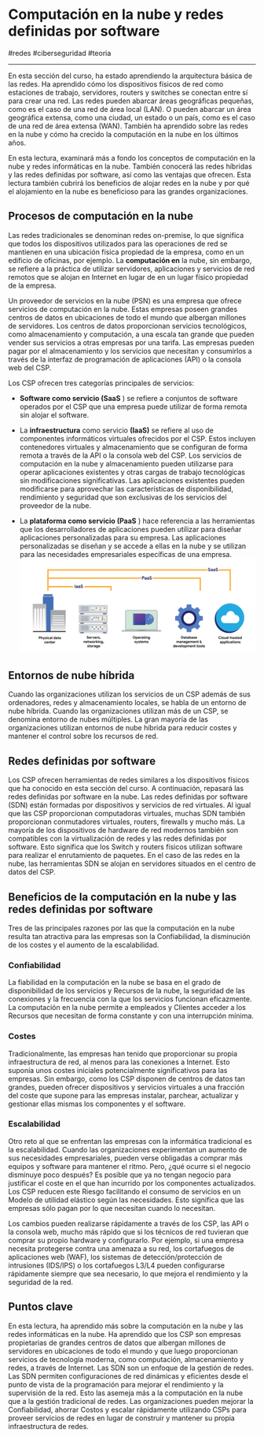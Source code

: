 # Computación en la nube y redes definidas por software
#redes #ciberseguridad #teoria 

---
En esta sección del curso, ha estado aprendiendo la arquitectura básica de las redes. Ha aprendido cómo los dispositivos físicos de red como estaciones de trabajo, servidores, routers y switches se conectan entre sí para crear una red. Las redes pueden abarcar áreas geográficas pequeñas, como es el caso de una red de área local (LAN). O pueden abarcar un área geográfica extensa, como una ciudad, un estado o un país, como es el caso de una red de área extensa (WAN). También ha aprendido sobre las redes en la nube y cómo ha crecido la computación en la nube en los últimos años.

En esta lectura, examinará más a fondo los conceptos de computación en la nube y redes informáticas en la nube. También conocerá las redes híbridas y las redes definidas por software, así como las ventajas que ofrecen. Esta lectura también cubrirá los beneficios de alojar redes en la nube y por qué el alojamiento en la nube es beneficioso para las grandes organizaciones.
## Procesos de computación en la nube

Las redes tradicionales se denominan redes on-premise, lo que significa que todos los dispositivos utilizados para las operaciones de red se mantienen en una ubicación física propiedad de la empresa, como en un edificio de oficinas, por ejemplo. La **computación en** la nube, sin embargo, se refiere a la práctica de utilizar servidores, aplicaciones y servicios de red remotos que se alojan en Internet en lugar de en un lugar físico propiedad de la empresa.

Un proveedor de servicios en la nube (PSN) es una empresa que ofrece servicios de computación en la nube. Estas empresas poseen grandes centros de datos en ubicaciones de todo el mundo que albergan millones de servidores. Los centros de datos proporcionan servicios tecnológicos, como almacenamiento y computación, a una escala tan grande que pueden vender sus servicios a otras empresas por una tarifa. Las empresas pueden pagar por el almacenamiento y los servicios que necesitan y consumirlos a través de la interfaz de programación de aplicaciones (API) o la consola web del CSP.

Los CSP ofrecen tres categorías principales de servicios:

- **Software como servicio (SaaS** ) se refiere a conjuntos de software operados por el CSP que una empresa puede utilizar de forma remota sin alojar el software.
    
- La **infraestructura** como servicio **(IaaS)** se refiere al uso de componentes informáticos virtuales ofrecidos por el CSP. Estos incluyen contenedores virtuales y almacenamiento que se configuran de forma remota a través de la API o la consola web del CSP. Los servicios de computación en la nube y almacenamiento pueden utilizarse para operar aplicaciones existentes y otras cargas de trabajo tecnológicas sin modificaciones significativas. Las aplicaciones existentes pueden modificarse para aprovechar las características de disponibilidad, rendimiento y seguridad que son exclusivas de los servicios del proveedor de la nube.
    
- La **plataforma como servicio (PaaS** ) hace referencia a las herramientas que los desarrolladores de aplicaciones pueden utilizar para diseñar aplicaciones personalizadas para su empresa. Las aplicaciones personalizadas se diseñan y se accede a ellas en la nube y se utilizan para las necesidades empresariales específicas de una empresa.
![CSp](img/csp.webp)
## Entornos de nube híbrida

Cuando las organizaciones utilizan los servicios de un CSP además de sus ordenadores, redes y almacenamiento locales, se habla de un entorno de nube híbrida. Cuando las organizaciones utilizan más de un CSP, se denomina entorno de nubes múltiples. La gran mayoría de las organizaciones utilizan entornos de nube híbrida para reducir costes y mantener el control sobre los recursos de red.
## Redes definidas por software

Los CSP ofrecen herramientas de redes similares a los dispositivos físicos que ha conocido en esta sección del curso. A continuación, repasará las redes definidas por software en la nube. Las redes definidas por software (SDN) están formadas por dispositivos y servicios de red virtuales. Al igual que las CSP proporcionan computadoras virtuales, muchas SDN también proporcionan conmutadores virtuales, routers, firewalls y mucho más. La mayoría de los dispositivos de hardware de red modernos también son compatibles con la virtualización de redes y las redes definidas por software. Esto significa que los Switch y routers físicos utilizan software para realizar el enrutamiento de paquetes. En el caso de las redes en la nube, las herramientas SDN se alojan en servidores situados en el centro de datos del CSP.
## Beneficios de la computación en la nube y las redes definidas por software

Tres de las principales razones por las que la computación en la nube resulta tan atractiva para las empresas son la Confiabilidad, la disminución de los costes y el aumento de la escalabilidad.
### Confiabilidad

La fiabilidad en la computación en la nube se basa en el grado de disponibilidad de los servicios y Recursos de la nube, la seguridad de las conexiones y la frecuencia con la que los servicios funcionan eficazmente. La computación en la nube permite a empleados y Clientes acceder a los Recursos que necesitan de forma constante y con una interrupción mínima.
### Costes

Tradicionalmente, las empresas han tenido que proporcionar su propia infraestructura de red, al menos para las conexiones a Internet. Esto suponía unos costes iniciales potencialmente significativos para las empresas. Sin embargo, como los CSP disponen de centros de datos tan grandes, pueden ofrecer dispositivos y servicios virtuales a una fracción del coste que supone para las empresas instalar, parchear, actualizar y gestionar ellas mismas los componentes y el software.
### Escalabilidad

Otro reto al que se enfrentan las empresas con la informática tradicional es la escalabilidad. Cuando las organizaciones experimentan un aumento de sus necesidades empresariales, pueden verse obligadas a comprar más equipos y software para mantener el ritmo. Pero, ¿qué ocurre si el negocio disminuye poco después? Es posible que ya no tengan negocio para justificar el coste en el que han incurrido por los componentes actualizados. Los CSP reducen este Riesgo facilitando el consumo de servicios en un Modelo de utilidad elástico según las necesidades. Esto significa que las empresas sólo pagan por lo que necesitan cuando lo necesitan.

Los cambios pueden realizarse rápidamente a través de los CSP, las API o la consola web, mucho más rápido que si los técnicos de red tuvieran que comprar su propio hardware y configurarlo. Por ejemplo, si una empresa necesita protegerse contra una amenaza a su red, los cortafuegos de aplicaciones web (WAF), los sistemas de detección/protección de intrusiones (IDS/IPS) o los cortafuegos L3/L4 pueden configurarse rápidamente siempre que sea necesario, lo que mejora el rendimiento y la seguridad de la red.
## Puntos clave

En esta lectura, ha aprendido más sobre la computación en la nube y las redes informáticas en la nube. Ha aprendido que los CSP son empresas propietarias de grandes centros de datos que albergan millones de servidores en ubicaciones de todo el mundo y que luego proporcionan servicios de tecnología moderna, como computación, almacenamiento y redes, a través de Internet. Las SDN son un enfoque de la gestión de redes. Las SDN permiten configuraciones de red dinámicas y eficientes desde el punto de vista de la programación para mejorar el rendimiento y la supervisión de la red. Esto las asemeja más a la computación en la nube que a la gestión tradicional de redes. Las organizaciones pueden mejorar la Confiabilidad, ahorrar Costos y escalar rápidamente utilizando CSPs para proveer servicios de redes en lugar de construir y mantener su propia infraestructura de redes.